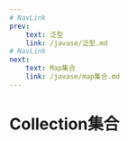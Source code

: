```yaml
---
# NavLink
prev:
    text: 泛型
    link: /javase/泛型.md
# NavLink
next:
    text: Map集合
    link: /javase/map集合.md
---
```

# Collection集合
